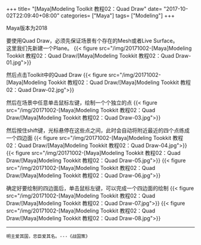 +++
title= "[Maya]Modeling Toolkit 教程02：Quad Draw"
date= "2017-10-02T22:09:40+08:00"
categories= ["Maya"]
tags= ["Modeling"]
+++

Maya版本为2018

要使用Quad Draw，必须先保证场景有个存在的Mesh或者Live Surface。  
这里我们先新建一个Plane。
{{< figure src="/img/20171002-[Maya]Modeling Tookkit 教程02：Quad Draw/[Maya]Modeling Tookkit 教程02：Quad Draw-01.jpg">}}

然后点击Toolkit中的Quad Draw
{{< figure src="/img/20171002-[Maya]Modeling Tookkit 教程02：Quad Draw/[Maya]Modeling Tookkit 教程02：Quad Draw-02.jpg">}}

然后在场景中任意单击鼠标左键，绘制一个个独立的点
{{< figure src="/img/20171002-[Maya]Modeling Tookkit 教程02：Quad Draw/[Maya]Modeling Tookkit 教程02：Quad Draw-03.jpg">}}

然后按住shift键，光标悬停在这些点之间，此时会自动将附近最近的四个点练成一个四边面
{{< figure src="/img/20171002-[Maya]Modeling Tookkit 教程02：Quad Draw/[Maya]Modeling Tookkit 教程02：Quad Draw-04.jpg">}}
{{< figure src="/img/20171002-[Maya]Modeling Tookkit 教程02：Quad Draw/[Maya]Modeling Tookkit 教程02：Quad Draw-05.jpg">}}
{{< figure src="/img/20171002-[Maya]Modeling Tookkit 教程02：Quad Draw/[Maya]Modeling Tookkit 教程02：Quad Draw-06.jpg">}}

确定好要绘制的四边面后，单击鼠标左键，可以完成一个四边面的绘制
{{< figure src="/img/20171002-[Maya]Modeling Tookkit 教程02：Quad Draw/[Maya]Modeling Tookkit 教程02：Quad Draw-07.jpg">}}
{{< figure src="/img/20171002-[Maya]Modeling Tookkit 教程02：Quad Draw/[Maya]Modeling Tookkit 教程02：Quad Draw-08.jpg">}}

***
`明主爱其国，忠臣爱其名。---《战国策》`